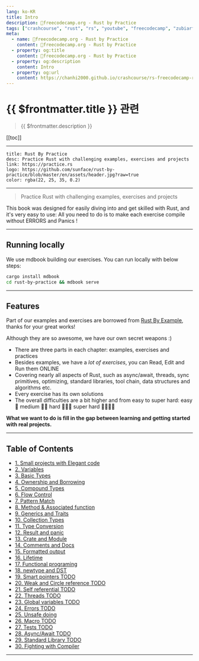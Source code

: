 ```yaml
---
lang: ko-KR
title: Intro
description: 🦀freecodecamp.org - Rust by Practice
tags: ["crashcourse", "rust", "rs", "youtube", "freecodecamp", "zubiarfan"]
meta:
  - name: 🦀freecodecamp.org - Rust by Practice
    content: 🦀freecodecamp.org - Rust by Practice
  - property: og:title
    content: 🦀freecodecamp.org - Rust by Practice
  - property: og:description
    content: Intro
  - property: og:url
    content: https://chanhi2000.github.io/crashcourse/rs-freecodecamp-rust-by-practice
---
```


# {{ $frontmatter.title }} 관련

> {{ $frontmatter.description }}

[[toc]]

---

```card
title: Rust By Practice
desc: Practice Rust with challenging examples, exercises and projects
link: https://practice.rs
logo: https://github.com/sunface/rust-by-practice/blob/master/en/assets/header.jpg?raw=true
color: rgba(22, 25, 35, 0.2)
```

---

> Practice Rust with challenging examples, exercises and projects


This book was designed for easily diving into and get skilled with Rust, and it's very easy to use: All you need to do is to make each exercise compile without ERRORS and Panics !

---

## Running locally

We use mdbook building our exercises. You can run locally with below steps:

```sh
cargo install mdbook
cd rust-by-practice && mdbook serve 
```

---

## Features

Part of our examples and exercises are borrowed from [<FontIcon icon="iconfont icon-github"/> Rust By Example](https://github.com/rust-lang/rust-by-example), thanks for your great works!

Although they are so awesome, we have our own secret weapons :)

- There are three parts in each chapter: examples, exercises and practices
- Besides examples, we have a _lot of exercises_, you can Read, Edit and Run them ONLINE
- Covering nearly all aspects of Rust, such as async/await, threads, sync primitives, optimizing, standard libraries, tool chain, data structures and algorithms etc.
- Every exercise has its own solutions
- The overall difficulties are a bit higher and from easy to super hard: easy 🌟 medium 🌟🌟 hard 🌟🌟🌟 super hard 🌟🌟🌟🌟

__What we want to do is fill in the gap between learning and getting started with real projects.__

---

## Table of Contents

- [1. Small projects with Elegant code](01-elegant-code-base.md)
- [2. Variables](02-variables.md)
- [3. Basic Types](03-basic-types.md)
- [4. Ownership and Borrowing](04-ownership.md)
- [5. Compound Types](05-compound-types.md)
- [6. Flow Control](06-flow-contro.md)
- [7. Pattern Match](07-pattern-match.md)
- [8. Method & Associated function](08-method.md)
- [9. Generics and Traits](09-generics-traits.md)
- [10. Collection Types](10-collections.md)
- [11. Type Conversion](11-type-conversions.md)
- [12. Result and panic](12-result-panic.md)
- [13. Crate and Module](13-crate-module.md)
- [14. Comments and Docs](14-comments-docs.md)
- [15. Formatted output](15-formatted-output.md)
- [16. Lifetime](16-lifetime.md)
- [17. Functional programing](17-functional-programing.md)
- [18. newtype and DST](18-newtype-sized.md)
- [19. Smart pointers TODO](19-smart-pointers.md)
- [20. Weak and Circle reference TODO](20-weak.md)
- [21. Self referential TODO](21-self-referential.md)
- [22. Threads TODO](22-threads.md)
- [23. Global variables TODO](23-global-variables.md)
- [24. Errors TODO](24-errors.md)
- [25. Unsafe doing](25-unsafe.md)
- [26. Macro TODO](26-macro.md)
- [27. Tests TODO](27-tests.md)
- [28. Async/Await TODO](28-async.md)
- [29. Standard Library TODO](29-std.md)
- [30. Fighting with Compiler](30-fight-compiler.md)

---

<TagLinks />